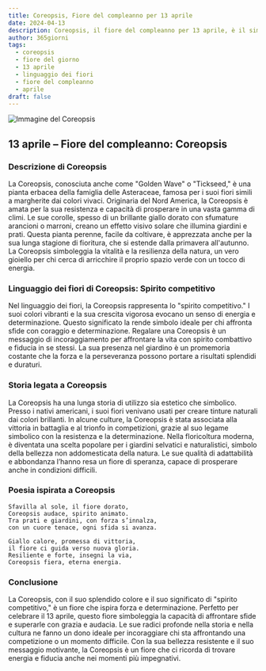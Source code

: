 ```yaml
---
title: Coreopsis, Fiore del compleanno per 13 aprile
date: 2024-04-13
description: Coreopsis, il fiore del compleanno per 13 aprile, è il simbolo di Spirito competitivo. Scopri il suo significato unico, le storie affascinanti e la poesia che celebra la sua bellezza.
author: 365giorni
tags:
  - coreopsis
  - fiore del giorno
  - 13 aprile
  - linguaggio dei fiori
  - fiore del compleanno
  - aprile
draft: false
---
```


![Immagine del Coreopsis](https://cdn.pixabay.com/photo/2022/06/02/06/43/flowers-7237132_1280.jpg)


## 13 aprile – Fiore del compleanno: Coreopsis

### Descrizione di Coreopsis

La Coreopsis, conosciuta anche come "Golden Wave" o "Tickseed," è una pianta erbacea della famiglia delle Asteraceae, famosa per i suoi fiori simili a margherite dai colori vivaci. Originaria del Nord America, la Coreopsis è amata per la sua resistenza e capacità di prosperare in una vasta gamma di climi. Le sue corolle, spesso di un brillante giallo dorato con sfumature arancioni o marroni, creano un effetto visivo solare che illumina giardini e prati. Questa pianta perenne, facile da coltivare, è apprezzata anche per la sua lunga stagione di fioritura, che si estende dalla primavera all'autunno. La Coreopsis simboleggia la vitalità e la resilienza della natura, un vero gioiello per chi cerca di arricchire il proprio spazio verde con un tocco di energia.

### Linguaggio dei fiori di Coreopsis: Spirito competitivo

Nel linguaggio dei fiori, la Coreopsis rappresenta lo "spirito competitivo." I suoi colori vibranti e la sua crescita vigorosa evocano un senso di energia e determinazione. Questo significato la rende simbolo ideale per chi affronta sfide con coraggio e determinazione. Regalare una Coreopsis è un messaggio di incoraggiamento per affrontare la vita con spirito combattivo e fiducia in se stessi. La sua presenza nel giardino è un promemoria costante che la forza e la perseveranza possono portare a risultati splendidi e duraturi.

### Storia legata a Coreopsis

La Coreopsis ha una lunga storia di utilizzo sia estetico che simbolico. Presso i nativi americani, i suoi fiori venivano usati per creare tinture naturali dai colori brillanti. In alcune culture, la Coreopsis è stata associata alla vittoria in battaglia e al trionfo in competizioni, grazie al suo legame simbolico con la resistenza e la determinazione. Nella floricoltura moderna, è diventata una scelta popolare per i giardini selvatici e naturalistici, simbolo della bellezza non addomesticata della natura. Le sue qualità di adattabilità e abbondanza l’hanno resa un fiore di speranza, capace di prosperare anche in condizioni difficili.

### Poesia ispirata a Coreopsis

```
Sfavilla al sole, il fiore dorato,  
Coreopsis audace, spirito animato.  
Tra prati e giardini, con forza s’innalza,  
con un cuore tenace, ogni sfida si avanza.  

Giallo calore, promessa di vittoria,  
il fiore ci guida verso nuova gloria.  
Resiliente e forte, insegni la via,  
Coreopsis fiera, eterna energia.  
```

### Conclusione

La Coreopsis, con il suo splendido colore e il suo significato di "spirito competitivo," è un fiore che ispira forza e determinazione. Perfetto per celebrare il 13 aprile, questo fiore simboleggia la capacità di affrontare sfide e superarle con grazia e audacia. Le sue radici profonde nella storia e nella cultura ne fanno un dono ideale per incoraggiare chi sta affrontando una competizione o un momento difficile. Con la sua bellezza resistente e il suo messaggio motivante, la Coreopsis è un fiore che ci ricorda di trovare energia e fiducia anche nei momenti più impegnativi.